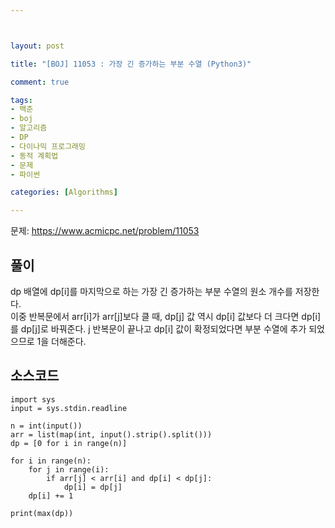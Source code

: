 ```yaml
---



layout: post

title: "[BOJ] 11053 : 가장 긴 증가하는 부분 수열 (Python3)"

comment: true

tags:
- 백준
- boj
- 알고리즘
- DP
- 다이나믹 프로그래밍
- 동적 계획법
- 문제
- 파이썬

categories: [Algorithms]

---
```



문제: https://www.acmicpc.net/problem/11053


## 풀이
dp 배열에 dp[i]를 마지막으로 하는 가장 긴 증가하는 부분 수열의 원소 개수를 저장한다.  
이중 반복문에서 arr[i]가 arr[j]보다 클 때, dp[j] 값 역시 dp[i] 값보다 더 크다면 dp[i]를 dp[j]로 바꿔준다. j 반복문이 끝나고 dp[i] 값이 확정되었다면 부분 수열에 추가 되었으므로 1을 더해준다.  


## 소스코드
```
import sys
input = sys.stdin.readline

n = int(input())
arr = list(map(int, input().strip().split()))
dp = [0 for i in range(n)]

for i in range(n):
    for j in range(i):
        if arr[j] < arr[i] and dp[i] < dp[j]:
            dp[i] = dp[j]
    dp[i] += 1

print(max(dp))

```

